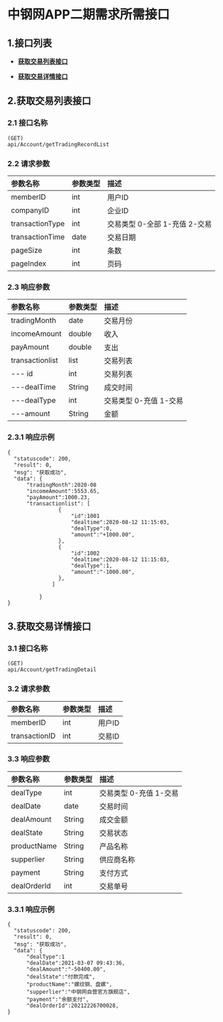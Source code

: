 # 中钢网APP二期需求所需接口

## 1.接口列表
+ [**获取交易列表接口**](#2.获取交易列表接口)

+ [**获取交易详情接口**](#3.获取交易详情接口)


## 2.获取交易列表接口


### 2.1 接口名称
```
(GET)
api/Account/getTradingRecordList
```

### 2.2 请求参数
| 参数名称        | 参数类型 | 描述                          |
|:----------------|:---------|:------------------------------|
| memberID        | int      | 用户ID                        |
| companyID       | int      | 企业ID                        |
| transactionType | int      | 交易类型 0-全部 1-充值 2-交易 |
| transactionTime | date     | 交易日期                      |
| pageSize        | int      | 条数                          |
| pageIndex       | int      | 页码                          |
### 2.3 响应参数
| 参数名称        | 参数类型 | 描述                    |
|:----------------|:---------|:------------------------|
| tradingMonth    | date     | 交易月份                |
| incomeAmount    | double   | 收入                    |
| payAmount       | double   | 支出                    |
| transactionlist | list     | 交易列表                |
| --- id          | int      | 交易列表                |
| ---dealTime     | String   | 成交时间                |
| ---dealType     | int      | 交易类型  0-充值 1-交易 |
| ---amount       | String   | 金额                    |
### 2.3.1 响应示例
```
{
  "statuscode": 200,
  "result": 0,
  "msg": "获取成功",
  "data": {
      "tradingMonth":2020-08
      "incomeAmount":5553.65,
      "payAmount":1000.23,
      "transactionlist": [
                {
                    "id":1001
                    "dealtime":2020-08-12 11:15:03,
                    "dealType":0,
                    "amount":"+1000.00",
                },
                {
                    "id":1002
                    "dealtime":2020-08-12 11:15:03,
                    "dealType":1,
                    "amount":"-1000.00",
                },
              ]
        
          }
}
```

## 3.获取交易详情接口


### 3.1 接口名称
```
(GET)
api/Account/getTradingDetail
```

### 3.2 请求参数
| 参数名称      | 参数类型 | 描述   |
|:--------------|:---------|:-------|
| memberID      | int      | 用户ID |
| transactionID | int      | 交易ID |
### 3.3 响应参数
| 参数名称    | 参数类型 | 描述                        |
|:------------|:---------|:----------------------------|
| dealType    | int      | 交易类型      0-充值 1-交易 |
| dealDate    | date     | 交易时间                    |
| dealAmount  | String   | 成交金额                    |
| dealState   | String   | 交易状态                    |
| productName | String   | 产品名称                    |
| supperlier  | String   | 供应商名称                  |
| payment     | String   | 支付方式                    |
| dealOrderId | int      | 交易单号                    |
### 3.3.1 响应示例
```
{
  "statuscode": 200,
  "result": 0,
  "msg": "获取成功",
  "data": {
      "dealType":1
      "dealDate":2021-03-07 09:43:36,
      "dealAmount":"-50400.00",
      "dealState":"付款完成",
      "productName":"螺纹钢、盘螺",
      "supperlier":"中钢网自营官方旗舰店",
      "payment":"余额支付",
      "dealOrderId":20212226700028,
}
```